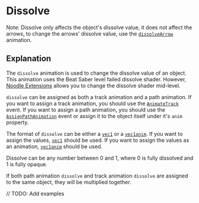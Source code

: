 # Dissolve

Note: Dissolve only affects the object's dissolve value, it does not affect the arrows, to change the arrows' dissolve value, use the [`dissolveArrow`](./dissolveArrow.md) animation.

## Explanation

The `dissolve` animation is used to change the dissolve value of an object. This animation uses the Beat Saber level failed dissolve shader. However, [Noodle Extensions](https://github.com/Aeroluna/NoodleExtensions) allows you to change the dissolve shader mid-level.

`dissolve` can be assigned as both a track animation and a path animation. If you want to assign a track animation, you should use the [`AnimateTrack`](../customEvents/animateTrack.md) event. If you want to assign a path animation, you should use the [`AssignPathAnimation`](../customEvents/assignPathAnimation.md) event or assign it to the object itself under it's `anim` property.

The format of `dissolve` can be either a [`vec1`](../types/vec1.md) or a [`vec1anim`](../types/vec1anim.md). If you want to assign the values, [`vec1`](../types/vec1.md) should be used. If you want to assign the values as an animation, [`vec1anim`](../types/vec1anim.md) should be used.

Dissolve can be any number between 0 and 1, where 0 is fully dissolved and 1 is fully opaque.

If both path animation `dissolve` and track animation `dissolve` are assigned to the same object, they will be multiplied together.

// TODO: Add examples